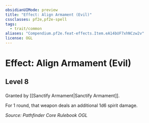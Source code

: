 ```yaml
---
obsidianUIMode: preview
title: "Effect: Align Armament (Evil)"
cssclasses: pf2e,pf2e-spell
tags:
  - trait/common
aliases: "Compendium.pf2e.feat-effects.Item.eA14bUF7xhNCzw2v"
license: OGL
---
```

# Effect: Align Armament (Evil)
## Level 8
### 






Granted by [[Sanctify Armament|Sanctify Armament]].

For 1 round, that weapon deals an additional 1d6 spirit damage.

*Source: Pathfinder Core Rulebook*
*OGL*